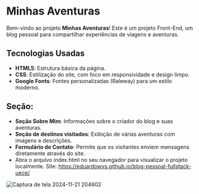 # Minhas Aventuras

Bem-vindo ao projeto **Minhas Aventuras**! Este é um projeto Front-End, um blog pessoal para compartilhar experiências de viagens e aventuras.
## Tecnologias Usadas

- **HTML5**: Estrutura básica da página.
- **CSS**: Estilização do site, com foco em responsividade e design limpo.
- **Google Fonts**: Fontes personalizadas (Raleway) para um estilo moderno.

## Seção:

- **Seção Sobre Mim**: Informações sobre o criador do blog e suas aventuras.
- **Seção de destinos visitados**: Exibição de várias aventuras com imagens e descrições.
- **Formulário de Contato**: Permite que os visitantes enviem mensagens diretamente através do site.
- Abra o arquivo index.html no seu navegador para visualizar o projeto localmente.
Site: https://eduardowys.github.io/blog-pessoal-fullstack-uece/


![Captura de tela 2024-11-21 204602](https://github.com/user-attachments/assets/19a6a113-1422-46b7-896a-cff117160cb2)
